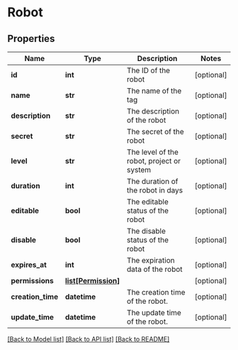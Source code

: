 # Robot

## Properties
Name | Type | Description | Notes
------------ | ------------- | ------------- | -------------
**id** | **int** | The ID of the robot | [optional] 
**name** | **str** | The name of the tag | [optional] 
**description** | **str** | The description of the robot | [optional] 
**secret** | **str** | The secret of the robot | [optional] 
**level** | **str** | The level of the robot, project or system | [optional] 
**duration** | **int** | The duration of the robot in days | [optional] 
**editable** | **bool** | The editable status of the robot | [optional] 
**disable** | **bool** | The disable status of the robot | [optional] 
**expires_at** | **int** | The expiration data of the robot | [optional] 
**permissions** | [**list[Permission]**](Permission.md) |  | [optional] 
**creation_time** | **datetime** | The creation time of the robot. | [optional] 
**update_time** | **datetime** | The update time of the robot. | [optional] 

[[Back to Model list]](../README.md#documentation-for-models) [[Back to API list]](../README.md#documentation-for-api-endpoints) [[Back to README]](../README.md)

